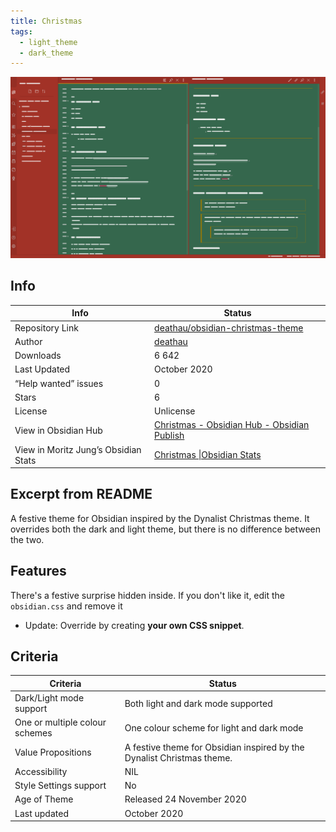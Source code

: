 ```yaml
---
title: Christmas
tags:
  - light_theme
  - dark_theme
---
```


<img src="https://raw.githubusercontent.com/deathau/obsidian-christmas-theme/refs/heads/master/screenshot.png">

## Info

|Info|Status|
|---|---|
|Repository Link|[deathau/obsidian-christmas-theme](https://github.com/deathau/obsidian-christmas-theme)|
|Author|[deathau](https://github.com/deathau)|
|Downloads|6 642|
|Last Updated|October 2020|
|“Help wanted” issues|0|
|Stars|6|
|License|Unlicense|
|View in Obsidian Hub|[Christmas \- Obsidian Hub \- Obsidian Publish](https://publish.obsidian.md/hub/02+-+Community+Expansions/02.05+All+Community+Expansions/Themes/Christmas)|
|View in Moritz Jung’s Obsidian Stats|[Christmas \|Obsidian Stats](https://www.moritzjung.dev/obsidian-stats/themes/christmas/)|

## Excerpt from README

A festive theme for Obsidian inspired by the Dynalist Christmas theme.
It overrides both the dark and light theme, but there is no difference between the two.

## Features

There's a festive surprise hidden inside. If you don't like it, edit the `obsidian.css` and remove it

- Update: Override by creating **your own CSS snippet**.

## Criteria

|Criteria|Status|
|---|---|
|Dark/Light mode support|Both light and dark mode supported|
|One or multiple colour schemes|One colour scheme for light and dark mode|
|Value Propositions|A festive theme for Obsidian inspired by the Dynalist Christmas theme.|
|Accessibility|NIL|
|Style Settings support|No|
|Age of Theme|Released 24 November 2020|
|Last updated|October 2020|
